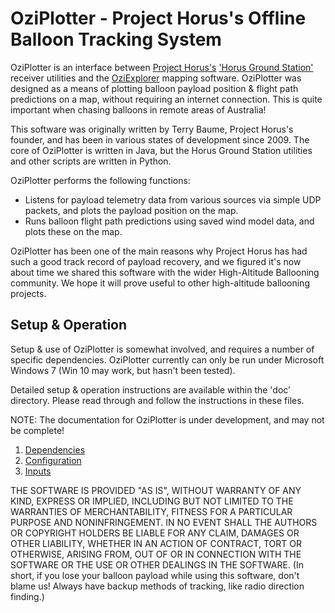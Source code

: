 # OziPlotter - Project Horus's Offline Balloon Tracking System
OziPlotter is an interface between [Project Horus's](www.areg.org.au/archives/category/activities/project-horus) ['Horus Ground Station'](https://github.com/projecthorus/HorusGroundStation) receiver utilities and the [OziExplorer](http://www.oziexplorer.com/au/) mapping software.
OziPlotter was designed as a means of plotting balloon payload position & flight path predictions on a map, without requiring an internet connection. This is quite important when chasing balloons in remote areas of Australia!

This software was originally written by Terry Baume, Project Horus's founder, and has been in various states of development since 2009. The core of OziPlotter is written in Java, but the Horus Ground Station utilities and other scripts are written in Python.

OziPlotter performs the following functions:
* Listens for payload telemetry data from various sources via simple UDP packets, and plots the payload position on the map.
* Runs balloon flight path predictions using saved wind model data, and plots these on the map.

OziPlotter has been one of the main reasons why Project Horus has had such a good track record of payload recovery, and we figured it's now about time we shared this software with the wider High-Altitude Ballooning community. We hope it will prove useful to other high-altitude ballooning projects. 

## Setup & Operation
Setup & use of OziPlotter is somewhat involved, and requires a number of specific dependencies. OziPlotter currently can only be run under Microsoft Windows 7 (Win 10 may work, but hasn't been tested).

Detailed setup & operation instructions are available within the 'doc' directory. Please read through and follow the instructions in these files.

NOTE: The documentation for OziPlotter is under development, and may not be complete!

1. [Dependencies](./doc/01_Dependencies.md)
2. [Configuration](./doc/02_Configuration.md)
3. [Inputs](./doc/03_Inputs.md)


THE SOFTWARE IS PROVIDED "AS IS", WITHOUT WARRANTY OF ANY KIND, EXPRESS OR
IMPLIED, INCLUDING BUT NOT LIMITED TO THE WARRANTIES OF MERCHANTABILITY,
FITNESS FOR A PARTICULAR PURPOSE AND NONINFRINGEMENT. IN NO EVENT SHALL THE
AUTHORS OR COPYRIGHT HOLDERS BE LIABLE FOR ANY CLAIM, DAMAGES OR OTHER
LIABILITY, WHETHER IN AN ACTION OF CONTRACT, TORT OR OTHERWISE, ARISING FROM,
OUT OF OR IN CONNECTION WITH THE SOFTWARE OR THE USE OR OTHER DEALINGS IN THE
SOFTWARE.
(In short, if you lose your balloon payload while using this software, don't blame us! Always have backup methods of tracking, like radio direction finding.)